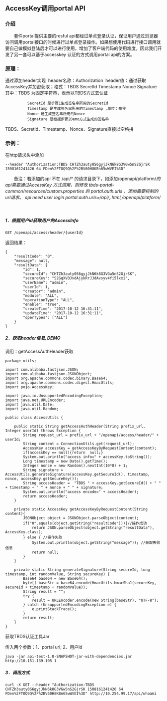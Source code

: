 ## AccessKey调用portal API
### 介绍
　　套件portal提供主要的resful api都经过单点登录认证，保证用户通过浏览器访问调用portal接口的时候进行过单点登录操作。如果想使用代码进行接口调用就要自己做模拟登陆后才可以进行使用，增加了客户端代码的使用难度。因此我们开发了另一套可以基于accesskey 认证的方式调用portal api的方案。
　　
### 原理：
通过添加header实现 
header名称：Authorization 
header值：通过获取AccessKey并加密获取；格式：TBDS SecretId Timestamp Nonce Signature 
其中：TBDS 为固定字符串，表示以TBDS方式去认证 
```
          SecretId 是步骤1生成签名串所用的SecretId 
          Timestamp 是生成签名串所用的Timestamp ,单位：毫秒 
          Nonce 是生成签名串所用的Nonce 
          Signature 是根据步骤2Demo方式生成的签名串 
```
TBDS、SecretId、Timestamp、Nonce、Signature直接以空格拼

### 示例：
在http请求头中添加
```
--header "Authorization:TBDS CHTZh3auty0S6gyjJkN6k8G3VGw5nS2GjrSK 1508161241426 64 FDen%2FTOQ9Q%2F%2BV60H8KBn65wWVEI%3D"
```
　　备注：若添加的api 不在 /api/* 的请求目录下，如添加/openapi/platform/*的api需要通过AccessKey 方式调用，则修改 tbds-portal-common/resources/custom.properties 的 portal.auth.urls ，添加需要控制的url请求。
api need user login
portal.auth.urls=/api/*,*.html,/openapi/platform/*
　　

　　
##### 1．根据用户id获取用户的AccessInfo
```
GET /openapi/access/header/{userId}
```
返回结果：
```
{
    "resultCode": "0",
    "message": null,
    "resultData": {
        "id": 1,
        "secureId": "CHTZh3auty0S6gyjJkN6k8G3VGw5nS2GjrSK",
        "secureKey": "S2GqXVOJvdAjykRrJJdAvsyv4fi5lxxi",
        "userName": "admin",
        "userId": 1,
        "creator": "admin",
        "module": "ALL",
        "operationType": "ALL",
        "enable": "true",
        "createTime": "2017-10-12 16:31:11",
        "updateTime": "2017-10-12 16:31:11",
        "operTypes": ["ALL"]
    }
}
```

##### 2．获取header信息, DEMO
调用：getAccessAuthHeader获取
```
package utils;

import com.alibaba.fastjson.JSON;
import com.alibaba.fastjson.JSONObject;
import org.apache.commons.codec.binary.Base64;
import org.apache.commons.codec.digest.HmacUtils;
import pojo.AccessKey;

import java.io.UnsupportedEncodingException;
import java.net.URLEncoder;
import java.util.Date;
import java.util.Random;

public class AccessUtils {

    public static String getAccessAuthHeader(String prefix_url, Integer userId) throws Exception {
        String request_url = prefix_url + "/openapi/access/header/" + userId;
        String content = ConnectionUtils.get(request_url);
        AccessKey accessKey = getAccessKeyByRequestContent(content);
        if(accessKey == null){return  null;}
        System.out.println("access info=" + accessKey.toString());
        Long timestamp = new Date().getTime();
        Integer nonce = new Random().nextInt(10*8) + 1;
        String signature = AccessUtils.generateSignature(accessKey.getSecureId(), timestamp, nonce, accessKey.getSecureKey());
        String accessHeader =  "TBDS " + accessKey.getSecureId() + " " + timestamp + " " + nonce + " " + signature;
        System.out.println("access encode=" + accessHeader);
        return accessHeader;
    }

    private static AccessKey getAccessKeyByRequestContent(String content){
        JSONObject object = JSONObject.parseObject(content);
        if("0".equals(object.getString("resultCode"))){//操作成功
            return JSON.parseObject(object.getString("resultData"), AccessKey.class);
        } else { //操作失败
            System.out.println(object.getString("message")); //获取失败信息
            return null;
        }
    }

    private static String generateSignature(String secureId, long timestamp, int randomValue, String secureKey) {
        Base64 base64 = new Base64();
        byte[] baseStr = base64.encode(HmacUtils.hmacSha1(secureKey, secureId + timestamp + randomValue));
        String result = "";
        try {
            result = URLEncoder.encode(new String(baseStr), "UTF-8");
        } catch (UnsupportedEncodingException e) {
            e.printStackTrace();
        }
        return result;
    }
}
```
获取TBDS认证工具Jar


传入两个参数：1、portal url; 2、用户Id
```
java -jar api-test-1.0-SNAPSHOT-jar-with-dependencies.jar http://10.151.139.105 1
```

##### 3．调用方式
```
curl -X GET --header "Authorization:TBDS CHTZh3auty0S6gyjJkN6k8G3VGw5nS2GjrSK 1508161241426 64 FDen%2FTOQ9Q%2F%2BV60H8KBn65wWVEI%3D" http://10.254.99.17/api/whoami
```
